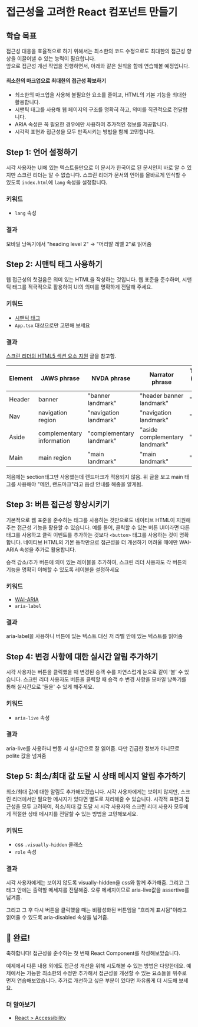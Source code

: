 # 접근성을 고려한 React 컴포넌트 만들기

## 학습 목표

접근성 대응을 효율적으로 하기 위해서는 최소한의 코드 수정으로도 최대한의 접근성 향상을 이끌어낼 수 있는 능력이 필요합니다.  
앞으로 접근성 개선 작업을 진행하면서, 아래와 같은 원칙을 함께 연습해볼 예정입니다.

#### 최소한의 마크업으로 최대한의 접근성 확보하기

- 최소한의 마크업을 사용해 불필요한 요소를 줄이고, HTML의 기본 기능을 최대한 활용합니다.
- 시맨틱 태그를 사용해 웹 페이지의 구조를 명확히 하고, 의미를 직관적으로 전달합니다.
- ARIA 속성은 꼭 필요한 경우에만 사용하여 추가적인 정보를 제공합니다.
- 시각적 표현과 접근성을 모두 만족시키는 방법을 함께 고민합니다.

## Step 1: 언어 설정하기

시각 사용자는 UI에 있는 텍스트들만으로 이 문서가 한국어로 된 문서인지 바로 알 수 있지만 스크린 리더는 알 수 없습니다. 스크린 리더가 문서의 언어를 올바르게 인식할 수 있도록 `index.html`에 `lang` 속성을 설정합니다.

### 키워드

- `lang` 속성

### 결과

모바일 낭독기에서 "heading level 2" -> "머리말 레벨 2"로 읽어줌

## Step 2: 시맨틱 태그 사용하기

웹 접근성의 첫걸음은 의미 있는 HTML을 작성하는 것입니다. 웹 표준을 준수하며, 시맨틱 태그를 적극적으로 활용하여 UI의 의미를 명확하게 전달해 주세요.

### 키워드

- [시맨틱 태그](https://developer.mozilla.org/ko/docs/Learn/Accessibility/HTML)
- `App.tsx` 대상으로만 고민해 보세요

### 결과

[스크린 리더의 HTML5 섹션 요소 지원](https://www.accessibilityoz.com/2020/02/html5-sectioning-elements-and-screen-readers/) 글을 참고함.

| Element | JAWS phrase               | NVDA phrase              | Narrator phrase                | TalkBack phrase (spoken only on Chrome) | VoiceOver phrase          |
| ------- | ------------------------- | ------------------------ | ------------------------------ | --------------------------------------- | ------------------------- |
| Header  | banner                    | "banner landmark"        | "header banner landmark"       | "banner"                                | "banner, landmark"        |
| Nav     | navigation region         | "navigation landmark"    | "navigation landmark"          | "navigation"                            | "navigation, landmark"    |
| Aside   | complementary information | "complementary landmark" | "aside complementary landmark" | "complementary"                         | "complementary, landmark" |
| Main    | main region               | "main landmark"          | "main landmark"                | "main"                                  | "main, landmark"          |

처음에는 section태그만 사용했는데 랜드마크가 적용되지 않음. 위 글을 보고 main 태그를 사용해야 "메인, 랜드마크"라고 음성 안내를 해줌을 알게됨.

## Step 3: 버튼 접근성 향상시키기

기본적으로 웹 표준을 준수하는 태그를 사용하는 것만으로도 네이티브 HTML이 지원해주는 접근성 기능을 활용할 수 있습니다. 예를 들어, 클릭할 수 있는 버튼 UI이라면 다른 태그를 사용하고 클릭 이벤트를 추가하는 것보다 `<button>` 태그를 사용하는 것이 명확합니다. 네이티브 HTML의 기본 동작만으로 접근성을 더 개선하기 어려울 때에만 WAI-ARIA 속성을 추가로 활용합니다.

승객 감소/추가 버튼에 의미 있는 레이블을 추가하여, 스크린 리더 사용자도 각 버튼의 기능을 명확히 이해할 수 있도록 레이블을 설정하세요

### 키워드

- [WAI-ARIA](https://developer.mozilla.org/ko/docs/Web/Accessibility/ARIA)
- `aria-label`

### 결과

aria-label을 사용하니 버튼에 있는 텍스트 대신 저 라벨 안에 있는 텍스트를 읽어줌

## Step 4: 변경 사항에 대한 실시간 알림 추가하기

시각 사용자는 버튼을 클릭했을 때 변경된 승객 수를 자연스럽게 눈으로 같이 ‘볼’ 수 있습니다. 스크린 리더 사용자도 버튼을 클릭할 때 승객 수 변경 사항을 모바일 낭독기를 통해 실시간으로 '들을' 수 있게 해주세요.

### 키워드

- `aria-live` 속성

### 결과

aria-live를 사용하니 변동 시 실시간으로 잘 읽어줌. 다만 긴급한 정보가 아니므로 polite 값을 넘겨줌

## Step 5: 최소/최대 값 도달 시 상태 메시지 알림 추가하기

최소/최대 값에 대한 알림도 추가해보겠습니다. 시각 사용자에게는 보이지 않지만, 스크린 리더에서만 필요한 메시지가 있다면 별도로 처리해줄 수 있습니다. 시각적 표현과 접근성을 모두 고려하여, 최소/최대 값 도달 시 시각 사용자와 스크린 리더 사용자 모두에게 적절한 상태 메시지를 전달할 수 있는 방법을 고민해보세요.

### 키워드

- css `.visually-hidden` 클래스
- `role` 속성

### 결과

시각 사용자에게는 보이지 않도록 visually-hidden을 css와 함께 추가해줌. 그리고 그 태그 안에는 출력할 메세지를 전달해줌. 오류 메세지이므로 aria-live값을 assertive를 넘겨줌.

그리고 그 후 다시 버튼을 클릭했을 때는 비활성화된 버튼임을 "흐리게 표시됨"이라고 읽어줄 수 있도록 aria-disabled 속성을 넘겨줌.

## 🎉 완료!

축하합니다! 접근성을 준수하는 첫 번째 React Component를 작성해보았습니다.

예제에서 다룬 내용 외에도 접근성 개선을 위해 시도해볼 수 있는 방법은 다양한데요. 예제에서는 가능한 최소한의 수정만 추가해서 접근성을 개선할 수 있는 요소들을 위주로 먼저 연습해보았습니다.
추가로 개선하고 싶은 부분이 있다면 자유롭게 더 시도해 보세요.

### 더 알아보기

- [React > Accessibility](https://legacy.reactjs.org/docs/accessibility.html)
